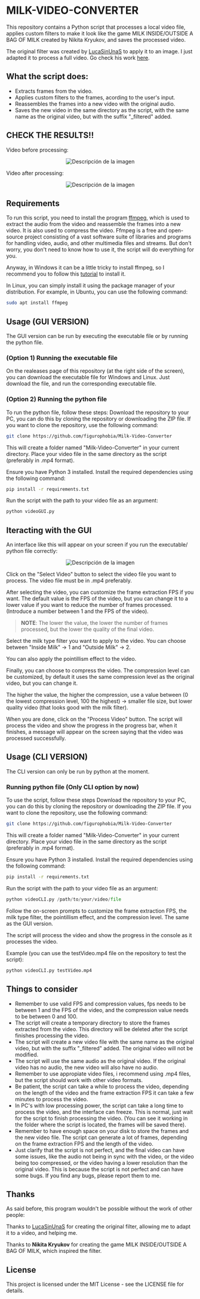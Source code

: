 # MILK-VIDEO-CONVERTER

This repository contains a Python script that processes a local video file, applies custom filters to make it look like the game MILK INSIDE/OUTSIDE A BAG OF MILK created by Nikita Kryukov, and saves the processed video.

The original filter was created by [LucaSinUnaS](https://github.com/LucaSinUnaS) to apply it to an image. I just adapted it to process a full video. Go check his work [here](https://github.com/LucaSinUnaS/Milk-Filter).

## What the script does:

- Extracts frames from the video.
- Applies custom filters to the frames, acording to the user's input.
- Reassembles the frames into a new video with the original audio.
- Saves the new video in the same directory as the script, with the same name as the original video, but with the suffix "_filtered" added.

## CHECK THE RESULTS!!

Video before processing:

<p align="center">
  <img src="IMAGES/og.gif" alt="Descripción de la imagen">
</p>

Video after processing:

<p align="center">
  <img src="IMAGES/filtered.gif" alt="Descripción de la imagen">
</p>




## Requirements

To run this script, you need to install the program [ffmpeg](https://ffmpeg.org/), which is used to extract the audio from the video and reassemble the frames into a new video. It is also used to compress the video.
Ffmpeg is a free and open-source project consisting of a vast software suite of libraries and programs for handling video, audio, and other multimedia files and streams. But don't worry, you don't need to know how to use it, the script will do everything for you.

Anyway, in Windows it can be a little tricky to install ffmpeg, so I recommend you to follow this [tutorial](https://www.youtube.com/watch?v=DMEP82yrs5g) to install it.

In Linux, you can simply install it using the package manager of your distribution. For example, in Ubuntu, you can use the following command:

```bash
sudo apt install ffmpeg
```

## Usage (GUI VERSION)

The GUI version can be run by executing the executable file or by running the python file.


### (Option 1) Running the executable file

On the realeases page of this repository (at the right side of the screen), you can download the executable file for Windows and Linux. Just download the file, and run the corresponding executable file.

### (Option 2) Running the python file
To run the python file, follow these steps:
Download the repository to your PC, you can do this by cloning the repository or downloading the ZIP file.
If you want to clone the repository, use the following command:

```bash
git clone https://github.com/figurophobia/Milk-Video-Converter
```
This will create a folder named "Milk-Video-Converter" in your current directory.
Place your video file in the same directory as the script (preferably in .mp4 format).

Ensure you have Python 3 installed. Install the required dependencies using the following command:

```bash
pip install -r requirements.txt
```
Run the script with the path to your video file as an argument:

```python
python videoGUI.py
```


## Iteracting with the GUI

An interface like this will appear on your screen if you run the executable/ python file correctly:

<p align="center">
  <img src="IMAGES/GUI.png" alt="Descripción de la imagen">
</p>


Click on the "Select Video" button to select the video file you want to process. The video file must be in .mp4 preferably.

After selecting the video, you can customize the frame extraction FPS if you want. The default value is the FPS of the video, but you can change it to a lower value if you want to reduce the number of frames processed. (Introduce a number between 1 and the FPS of the video).

> **NOTE**: The lower the value, the lower the number of frames processed, but the lower the quality of the final video.

Select the milk type filter you want to apply to the video. You can choose between "Inside Milk" -> 1 and "Outside Milk" -> 2.

You can also apply the pointillism effect to the video. 

Finally, you can choose to compress the video. The compression level can be customized, by default it uses the same compression level as the original video, but you can change it.

The higher the value, the higher the compression, use a value between (0 the lowest compression level, 100 the highest) -> smaller file size, but lower quality video (that looks good with the milk filter).

When you are done, click on the "Process Video" button. The script will process the video and show the progress in the progress bar, when it finishes, a message will appear on the screen saying that the video was processed successfully.

## Usage (CLI VERSION) 

The CLI version can only be run by python at the moment.

### Running python file  (Only CLI option by now)
To use the script, follow these steps
Download the repository to your PC, you can do this by cloning the repository or downloading the ZIP file.
If you want to clone the repository, use the following command:

```bash
git clone https://github.com/figurophobia/Milk-Video-Converter
```
This will create a folder named "Milk-Video-Converter" in your current directory.
Place your video file in the same directory as the script (preferably in .mp4 format).

Ensure you have Python 3 installed. Install the required dependencies using the following command:

```bash
pip install -r requirements.txt
```
Run the script with the path to your video file as an argument:

```python
python videoCLI.py /path/to/your/video/file
```
Follow the on-screen prompts to customize the frame extraction FPS, the milk type filter, the pointillism effect, and the compression level. The same as the GUI version.

The script will process the video and show the progress in the console as it processes the video.


Example (you can use the testVideo.mp4 file on the repository to test the script):
```python
python videoCLI.py testVideo.mp4
```

## Things to consider
- Remember to use valid FPS and compression values, fps needs to be between 1 and the FPS of the video, and the compression value needs to be between 0 and 100.
- The script will create a temporary directory to store the frames extracted from the video. This directory will be deleted after the script finishes processing the video.
- The script will create a new video file with the same name as the original video, but with the suffix "_filtered" added. The original video will not be modified.
- The script will use the same audio as the original video. If the original video has no audio, the new video will also have no audio.
- Remember to use appropiate video files, i recommend using .mp4 files, but the script should work with other video formats.
- Be patient, the script can take a while to process the video, depending on the length of the video and the frame extraction FPS it can take a few minutes to process the video.
- In PC's with low processing power, the script can take a long time to process the video, and the interface can freeze. This is normal, just wait for the script to finish processing the video. (You can see it working in the folder where the script is located, the frames will be saved there).
- Remember to have enough space on your disk to store the frames and the new video file. The script can generate a lot of frames, depending on the frame extraction FPS and the length of the video.
- Just clarify that the script is not perfect, and the final video can have some issues, like the audio not being in sync with the video, or the video being too compressed, or the video having a lower resolution than the original video. This is because the script is not perfect and can have some bugs. If you find any bugs, please report them to me.


## Thanks

As said before, this program wouldn't be possible without the work of other people:

Thanks to [LucaSinUnaS](https://github.com/LucaSinUnaS) for creating the original filter, allowing me to adapt it to a video, and helping me.

Thanks to **Nikita Kryukov** for creating the game MILK INSIDE/OUTSIDE A BAG OF MILK, which inspired the filter.


## License

This project is licensed under the MIT License - see the LICENSE file for details.

